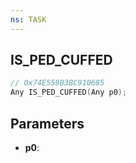```yaml
---
ns: TASK
---
```

## IS_PED_CUFFED

```c
// 0x74E559B3BC910685
Any IS_PED_CUFFED(Any p0);
```

## Parameters
* **p0**:
